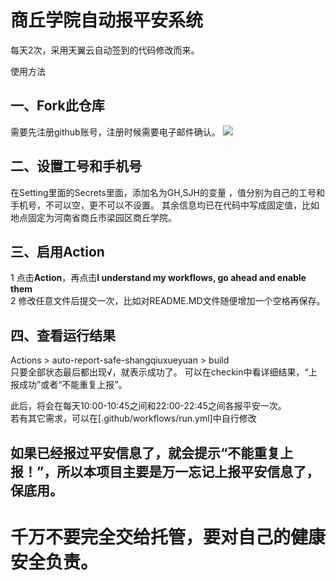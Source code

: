 # 商丘学院自动报平安系统
每天2次，采用天翼云自动签到的代码修改而来。 

使用方法  
## 一、Fork此仓库
需要先注册github账号，注册时候需要电子邮件确认。
![](http://tu.yaohuo.me/imgs/2020/06/f059fe73afb4ef5f.png)
## 二、设置工号和手机号
在Setting里面的Secrets里面，添加名为GH,SJH的变量 ，值分别为自己的工号和手机号，不可以空，更不可以不设置。
其余信息均已在代码中写成固定值，比如地点固定为河南省商丘市梁园区商丘学院。


## 三、启用Action
1 点击**Action**，再点击**I understand my workflows, go ahead and enable them**  
2 修改任意文件后提交一次，比如对README.MD文件随便增加一个空格再保存。

## 四、查看运行结果
Actions > auto-report-safe-shangqiuxueyuan > build  
只要全部状态最后都出现√，就表示成功了。
可以在checkin中看详细结果，“上报成功”或者“不能重复上报”。

此后，将会在每天10:00-10:45之间和22:00-22:45之间各报平安一次。  
若有其它需求，可以在[.github/workflows/run.yml]中自行修改
##  如果已经报过平安信息了，就会提示“不能重复上报！”，所以本项目主要是万一忘记上报平安信息了，保底用。
# 千万不要完全交给托管，要对自己的健康安全负责。
